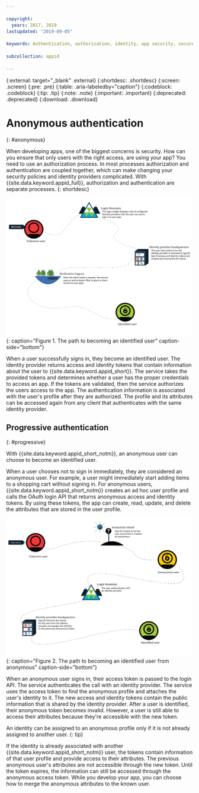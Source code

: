 ```yaml
---

copyright:
  years: 2017, 2019
lastupdated: "2019-09-05"

keywords: Authentication, authorization, identity, app security, secure, anonymous, progressive, profiles, sign in

subcollection: appid

---
```


{:external: target="_blank" .external}
{:shortdesc: .shortdesc}
{:screen: .screen}
{:pre: .pre}
{:table: .aria-labeledby="caption"}
{:codeblock: .codeblock}
{:tip: .tip}
{:note: .note}
{:important: .important}
{:deprecated: .deprecated}
{:download: .download}

# Anonymous authentication
{: #anonymous}

When developing apps, one of the biggest concerns is security. How can you ensure that only users with the right access, are using your app? You need to use an authorization process. In most processes authorization and authentication are coupled together, which can make changing your security policies and identity providers complicated. With {{site.data.keyword.appid_full}}, authorization and authentication are separate processes.
{: shortdesc}


![The path to becoming an identified user.](images/authenticationtrail.png){: caption="Figure 1. The path to becoming an identified user" caption-side="bottom"}

When a user successfully signs in, they become an identified user. The identity provider returns access and identity tokens that contain information about the user to {{site.data.keyword.appid_short}}. The service takes the provided tokens and determines whether a user has the proper credentials to access an app. If the tokens are validated, then the service authorizes the users access to the app. The authentication information is associated with the user's profile after they are authorized. The profile and its attributes can be accessed again from any client that authenticates with the same identity provider.

## Progressive authentication
{: #progressive}

With {{site.data.keyword.appid_short_notm}}, an anonymous user can choose to become an identified user.

When a user chooses not to sign in immediately, they are considered an anonymous user. For example, a user might immediately start adding items to a shopping cart without signing in. For anonymous users, {{site.data.keyword.appid_short_notm}} creates an ad hoc user profile and calls the OAuth login API that returns anonymous access and identity tokens. By using these tokens, the app can create, read, update, and delete the attributes that are stored in the user profile.

![The path to becoming an identified user when they start as anonymous](images/anon-authenticationtrail.png){: caption="Figure 2. The path to becoming an identified user from anonymous" caption-side="bottom"}

When an anonymous user signs in, their access token is passed to the login API. The service authenticates the call with an identity provider. The service uses the access token to find the anonymous profile and attaches the user's identity to it. The new access and identity tokens contain the public information that is shared by the identity provider. After a user is identified, their anonymous token becomes invalid. However, a user is still able to access their attributes because they're accessible with the new token.

An identity can be assigned to an anonymous profile only if it is not already assigned to another user.
{: tip}

If the identity is already associated with another {{site.data.keyword.appid_short_notm}} user, the tokens contain information of that user profile and provide access to their attributes. The previous anonymous user's attributes are not accessible through the new token. Until the token expires, the information can still be accessed through the anonymous access token. While you develop your app, you can choose how to merge the anonymous attributes to the known user.
